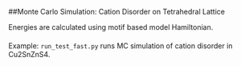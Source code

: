 ##Monte Carlo Simulation: Cation Disorder on Tetrahedral Lattice

Energies are calculated using motif based model Hamiltonian.

####
Example: `run_test_fast.py` runs MC simulation of cation disorder in Cu2SnZnS4.
